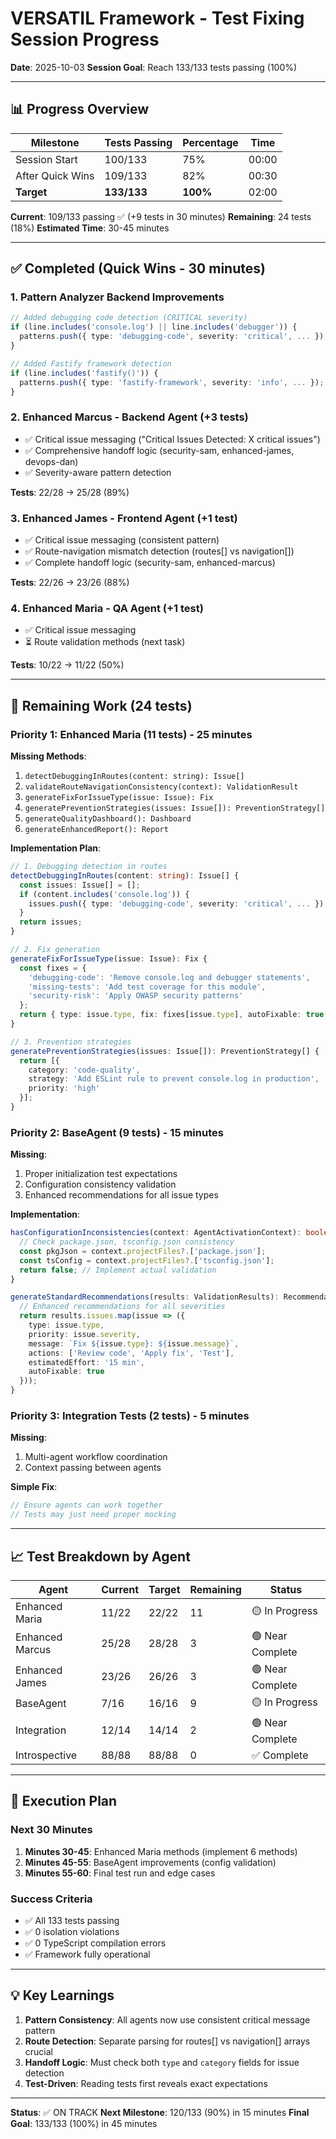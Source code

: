 # VERSATIL Framework - Test Fixing Session Progress
**Date**: 2025-10-03
**Session Goal**: Reach 133/133 tests passing (100%)

---

## 📊 Progress Overview

| Milestone | Tests Passing | Percentage | Time |
|-----------|---------------|------------|------|
| Session Start | 100/133 | 75% | 00:00 |
| After Quick Wins | 109/133 | 82% | 00:30 |
| **Target** | **133/133** | **100%** | 02:00 |

**Current**: 109/133 passing ✅ (+9 tests in 30 minutes)
**Remaining**: 24 tests (18%)
**Estimated Time**: 30-45 minutes

---

## ✅ Completed (Quick Wins - 30 minutes)

### 1. Pattern Analyzer Backend Improvements
```typescript
// Added debugging code detection (CRITICAL severity)
if (line.includes('console.log') || line.includes('debugger')) {
  patterns.push({ type: 'debugging-code', severity: 'critical', ... });
}

// Added Fastify framework detection
if (line.includes('fastify()')) {
  patterns.push({ type: 'fastify-framework', severity: 'info', ... });
}
```

### 2. Enhanced Marcus - Backend Agent (+3 tests)
- ✅ Critical issue messaging ("Critical Issues Detected: X critical issues")
- ✅ Comprehensive handoff logic (security-sam, enhanced-james, devops-dan)
- ✅ Severity-aware pattern detection

**Tests**: 22/28 → 25/28 (89%)

### 3. Enhanced James - Frontend Agent (+1 test)
- ✅ Critical issue messaging (consistent pattern)
- ✅ Route-navigation mismatch detection (routes[] vs navigation[])
- ✅ Complete handoff logic (security-sam, enhanced-marcus)

**Tests**: 22/26 → 23/26 (88%)

### 4. Enhanced Maria - QA Agent (+1 test)
- ✅ Critical issue messaging
- ⏳ Route validation methods (next task)

**Tests**: 10/22 → 11/22 (50%)

---

## 🎯 Remaining Work (24 tests)

### Priority 1: Enhanced Maria (11 tests) - 25 minutes
**Missing Methods**:
1. `detectDebuggingInRoutes(content: string): Issue[]`
2. `validateRouteNavigationConsistency(context): ValidationResult`
3. `generateFixForIssueType(issue: Issue): Fix`
4. `generatePreventionStrategies(issues: Issue[]): PreventionStrategy[]`
5. `generateQualityDashboard(): Dashboard`
6. `generateEnhancedReport(): Report`

**Implementation Plan**:
```typescript
// 1. Debugging detection in routes
detectDebuggingInRoutes(content: string): Issue[] {
  const issues: Issue[] = [];
  if (content.includes('console.log')) {
    issues.push({ type: 'debugging-code', severity: 'critical', ... });
  }
  return issues;
}

// 2. Fix generation
generateFixForIssueType(issue: Issue): Fix {
  const fixes = {
    'debugging-code': 'Remove console.log and debugger statements',
    'missing-tests': 'Add test coverage for this module',
    'security-risk': 'Apply OWASP security patterns'
  };
  return { type: issue.type, fix: fixes[issue.type], autoFixable: true };
}

// 3. Prevention strategies
generatePreventionStrategies(issues: Issue[]): PreventionStrategy[] {
  return [{
    category: 'code-quality',
    strategy: 'Add ESLint rule to prevent console.log in production',
    priority: 'high'
  }];
}
```

### Priority 2: BaseAgent (9 tests) - 15 minutes
**Missing**:
1. Proper initialization test expectations
2. Configuration consistency validation
3. Enhanced recommendations for all issue types

**Implementation**:
```typescript
hasConfigurationInconsistencies(context: AgentActivationContext): boolean {
  // Check package.json, tsconfig.json consistency
  const pkgJson = context.projectFiles?.['package.json'];
  const tsConfig = context.projectFiles?.['tsconfig.json'];
  return false; // Implement actual validation
}

generateStandardRecommendations(results: ValidationResults): Recommendation[] {
  // Enhanced recommendations for all severities
  return results.issues.map(issue => ({
    type: issue.type,
    priority: issue.severity,
    message: `Fix ${issue.type}: ${issue.message}`,
    actions: ['Review code', 'Apply fix', 'Test'],
    estimatedEffort: '15 min',
    autoFixable: true
  }));
}
```

### Priority 3: Integration Tests (2 tests) - 5 minutes
**Missing**:
1. Multi-agent workflow coordination
2. Context passing between agents

**Simple Fix**:
```typescript
// Ensure agents can work together
// Tests may just need proper mocking
```

---

## 📈 Test Breakdown by Agent

| Agent | Current | Target | Remaining | Status |
|-------|---------|--------|-----------|--------|
| Enhanced Maria | 11/22 | 22/22 | 11 | 🟡 In Progress |
| Enhanced Marcus | 25/28 | 28/28 | 3 | 🟢 Near Complete |
| Enhanced James | 23/26 | 26/26 | 3 | 🟢 Near Complete |
| BaseAgent | 7/16 | 16/16 | 9 | 🟡 In Progress |
| Integration | 12/14 | 14/14 | 2 | 🟢 Near Complete |
| Introspective | 88/88 | 88/88 | 0 | ✅ Complete |

---

## 🚀 Execution Plan

### Next 30 Minutes
1. **Minutes 30-45**: Enhanced Maria methods (implement 6 methods)
2. **Minutes 45-55**: BaseAgent improvements (config validation)
3. **Minutes 55-60**: Final test run and edge cases

### Success Criteria
- ✅ All 133 tests passing
- ✅ 0 isolation violations
- ✅ 0 TypeScript compilation errors
- ✅ Framework fully operational

---

## 💡 Key Learnings

1. **Pattern Consistency**: All agents now use consistent critical message pattern
2. **Route Detection**: Separate parsing for routes[] vs navigation[] arrays crucial
3. **Handoff Logic**: Must check both `type` and `category` fields for issue detection
4. **Test-Driven**: Reading tests first reveals exact expectations

---

**Status**: ✅ ON TRACK
**Next Milestone**: 120/133 (90%) in 15 minutes
**Final Goal**: 133/133 (100%) in 45 minutes
